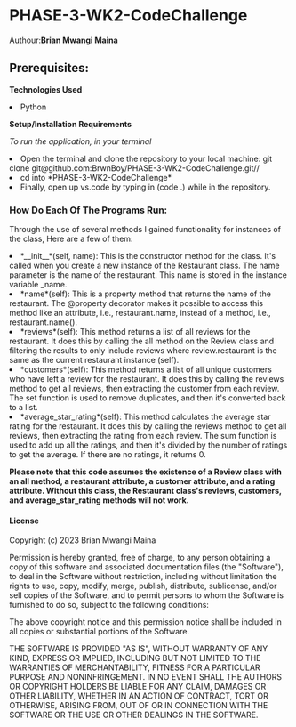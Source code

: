 # PHASE-3-WK2-CodeChallenge
Authour:**Brian Mwangi Maina**

## Prerequisites:

**Technologies Used**

<li>Python

**Setup/Installation Requirements**

*To run the application, in your terminal*

<li>Open the terminal and clone the repository to your local machine: git clone git@github.com:BrwnBoy/PHASE-3-WK2-CodeChallenge.git//
<li>cd into *PHASE-3-WK2-CodeChallenge*
<li>Finally, open up vs.code by typing in (code .) while in the repository.

### How Do Each Of The Programs Run:

Through the use of several methods I gained functionality for instances of the class, Here are a few of them:

<li>*__init__*(self, name): This is the constructor method for the class. It's called when you create a new instance of the Restaurant class. The name parameter is the name of the restaurant. This name is stored in the instance variable _name.
<li>*name*(self): This is a property method that returns the name of the restaurant. The @property decorator makes it possible to access this method like an attribute, i.e., restaurant.name, instead of a method, i.e., restaurant.name().
<li>*reviews*(self): This method returns a list of all reviews for the restaurant. It does this by calling the all method on the Review class and filtering the results to only include reviews where review.restaurant is the same as the current restaurant instance (self).
<li>*customers*(self): This method returns a list of all unique customers who have left a review for the restaurant. It does this by calling the reviews method to get all reviews, then extracting the customer from each review. The set function is used to remove duplicates, and then it's converted back to a list.
<li>*average_star_rating*(self): This method calculates the average star rating for the restaurant. It does this by calling the reviews method to get all reviews, then extracting the rating from each review. The sum function is used to add up all the ratings, and then it's divided by the number of ratings to get the average. If there are no ratings, it returns 0.

**Please note that this code assumes the existence of a Review class with an all method, a restaurant attribute, a customer attribute, and a rating attribute. Without this class, the Restaurant class's reviews, customers, and average_star_rating methods will not work.**

#### License 

Copyright (c) 2023 Brian Mwangi Maina

Permission is hereby granted, free of charge, to any person obtaining a copy
of this software and associated documentation files (the "Software"), to deal
in the Software without restriction, including without limitation the rights
to use, copy, modify, merge, publish, distribute, sublicense, and/or sell
copies of the Software, and to permit persons to whom the Software is
furnished to do so, subject to the following conditions:

The above copyright notice and this permission notice shall be included in all
copies or substantial portions of the Software.

THE SOFTWARE IS PROVIDED "AS IS", WITHOUT WARRANTY OF ANY KIND, EXPRESS OR
IMPLIED, INCLUDING BUT NOT LIMITED TO THE WARRANTIES OF MERCHANTABILITY,
FITNESS FOR A PARTICULAR PURPOSE AND NONINFRINGEMENT. IN NO EVENT SHALL THE
AUTHORS OR COPYRIGHT HOLDERS BE LIABLE FOR ANY CLAIM, DAMAGES OR OTHER
LIABILITY, WHETHER IN AN ACTION OF CONTRACT, TORT OR OTHERWISE, ARISING FROM,
OUT OF OR IN CONNECTION WITH THE SOFTWARE OR THE USE OR OTHER DEALINGS IN THE
SOFTWARE.
